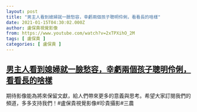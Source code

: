 ```yaml
---
layout: post
title: "男主人看到媳婦就一臉愁容，幸虧兩個孩子聰明伶俐，看看長的啥樣"
date: 2021-01-15T04:30:02.000Z
author: 盧保貴視覺影像
from: https://www.youtube.com/watch?v=2xTPXihO_2M
tags: [ 盧保貴 ]
categories: [ 盧保貴 ]
---
```

<!--1610685002000-->
[男主人看到媳婦就一臉愁容，幸虧兩個孩子聰明伶俐，看看長的啥樣](https://www.youtube.com/watch?v=2xTPXihO_2M)
------

<div>
期待影像能為將來保留文獻，給人們帶來更多的意義與思考。希望大家訂閱我們的頻道，多多支持我們！#盧保貴視覺影像#珍貴攝影#三農
</div>
